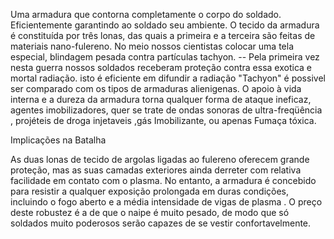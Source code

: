 Uma armadura que contorna completamente o corpo do soldado.
Eficientemente garantindo ao soldado seu ambiente. O tecido da armadura
é constituída por três lonas, das quais a primeira e a terceira são
feitas de materiais nano-fulereno. No meio nossos cientistas colocar uma
tela especial, blindagem pesada contra partículas tachyon. -- Pela
primeira vez nesta guerra nossos soldados receberam proteção contra essa
exotica e mortal radiação. isto é eficiente em difundir a radiação
"Tachyon" é possivel ser comparado com os tipos de armaduras
alienigenas. O apoio à vida interna e a dureza da armadura torna
qualquer forma de ataque ineficaz, agentes imobilizadores, quer se trate
de ondas sonoras de ultra-freqüência , projéteis de droga injetaveis
,gás Imobilizante, ou apenas Fumaça tóxica.

Implicações na Batalha

As duas lonas de tecido de argolas ligadas ao fulereno oferecem grande
proteção, mas as suas camadas exteriores ainda derreter com relativa
facilidade em contato com o plasma. No entanto, a armadura é concebido
para resistir a qualquer exposição prolongada em duras condições,
incluindo o fogo aberto e a média intensidade de vigas de plasma . O
preço deste robustez é a de que o naipe é muito pesado, de modo que só
soldados muito poderosos serão capazes de se vestir confortavelmente.